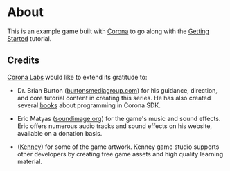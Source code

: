 # About

This is an example game built with [Corona](http://www.coronalabs.com) to go along with the [Getting Started](https://docs.coronalabs.com/guide/programming/index.html) tutorial.

## Credits

[Corona Labs](http://www.coronalabs.com) would like to extend its gratitude to:

* Dr. Brian Burton ([burtonsmediagroup.com](http://www.burtonsmediagroup.com)) for his guidance, direction, and core tutorial content in creating this series. He has also created several [books](http://www.burtonsmediagroup.com/) about programming in Corona SDK.

* Eric Matyas ([soundimage.org](http://www.soundimage.org)) for the game's music and sound effects. Eric offers numerous audio tracks and sound effects on his website, available on a donation basis.

* ([Kenney](http://kenney.nl/)) for some of the game artwork. Kenney game studio supports other developers by creating free game assets and high quality learning material.

